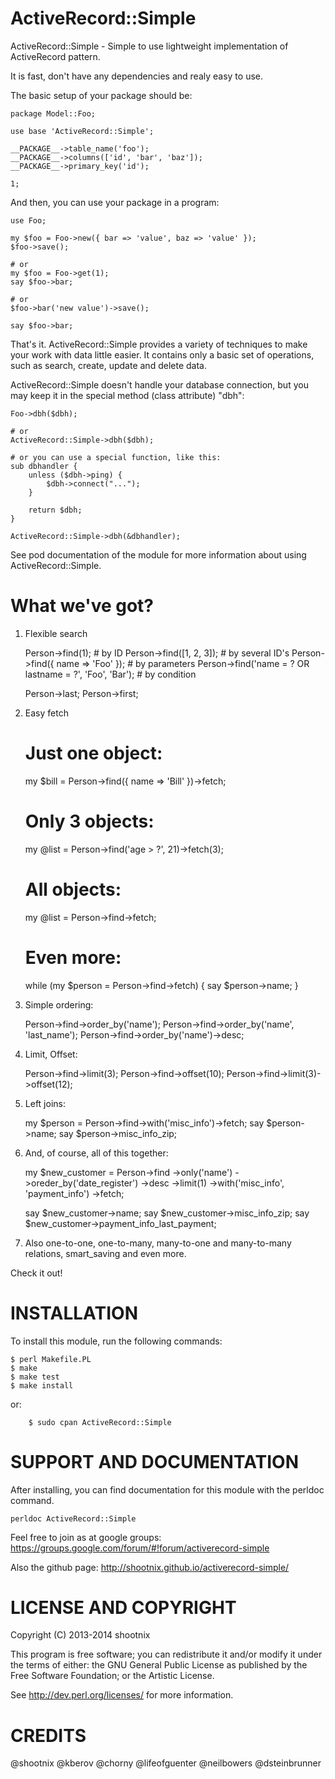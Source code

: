 ActiveRecord::Simple
====================

ActiveRecord::Simple - Simple to use lightweight implementation of ActiveRecord pattern.

It is fast, don't have any dependencies and realy easy to use.

The basic setup of your package should be:

    package Model::Foo;

    use base 'ActiveRecord::Simple';

    __PACKAGE__->table_name('foo');
    __PACKAGE__->columns(['id', 'bar', 'baz']);
    __PACKAGE__->primary_key('id');

    1;

And then, you can use your package in a program:

    use Foo;

    my $foo = Foo->new({ bar => 'value', baz => 'value' });
    $foo->save();

    # or
    my $foo = Foo->get(1);
    say $foo->bar;

    # or
    $foo->bar('new value')->save();

    say $foo->bar;

That's it. ActiveRecord::Simple provides a variety of techniques to make your work with
data little easier. It contains only a basic set of operations, such as
search, create, update and delete data.

ActiveRecord::Simple doesn't handle your database connection, but you may keep
it in the special method (class attribute) "dbh":

    Foo->dbh($dbh);

    # or
    ActiveRecord::Simple->dbh($dbh);

    # or you can use a special function, like this:
    sub dbhandler {
        unless ($dbh->ping) {
            $dbh->connect("...");
        }

        return $dbh;
    }

    ActiveRecord::Simple->dbh(&dbhandler);

See pod documentation of the module for more information about using
ActiveRecord::Simple.

What we've got?
===============

1. Flexible search

    Person->find(1); # by ID
    Person->find([1, 2, 3]); # by several ID's
    Person->find({ name => 'Foo' }); # by parameters
    Person->find('name = ? OR lastname = ?', 'Foo', 'Bar'); # by condition

    Person->last;
    Person->first;

2. Easy fetch

    # Just one object:
    my $bill = Person->find({ name => 'Bill' })->fetch;

    # Only 3 objects:
    my @list = Person->find('age > ?', 21)->fetch(3);

    # All objects:
    my @list = Person->find->fetch;

    # Even more:
    while (my $person = Person->find->fetch) {
        say $person->name;
    }

3. Simple ordering:

    Person->find->order_by('name');
    Person->find->order_by('name', 'last_name');
    Person->find->order_by('name')->desc;

4. Limit, Offset:

    Person->find->limit(3);
    Person->find->offset(10);
    Person->find->limit(3)->offset(12);

5. Left joins:

    my $person = Person->find->with('misc_info')->fetch;
    say $person->name;
    say $person->misc_info_zip;

6. And, of course, all of this together:

    my $new_customer =
        Person->find
              ->only('name')
              ->oreder_by('date_register')
              ->desc
              ->limit(1)
              ->with('misc_info', 'payment_info')
              ->fetch;

    say $new_customer->name;
    say $new_customer->misc_info_zip;
    say $new_customer->payment_info_last_payment;

7. Also one-to-one, one-to-many, many-to-one and many-to-many relations, smart_saving and even more.

Check it out!


INSTALLATION
============

To install this module, run the following commands:

	$ perl Makefile.PL
	$ make
	$ make test
	$ make install

or:

        $ sudo cpan ActiveRecord::Simple

SUPPORT AND DOCUMENTATION
=========================

After installing, you can find documentation for this module with the
perldoc command.

    perldoc ActiveRecord::Simple

Feel free to join as at google groups:
https://groups.google.com/forum/#!forum/activerecord-simple

Also the github page:
http://shootnix.github.io/activerecord-simple/

LICENSE AND COPYRIGHT
=====================

Copyright (C) 2013-2014 shootnix

This program is free software; you can redistribute it and/or modify it
under the terms of either: the GNU General Public License as published
by the Free Software Foundation; or the Artistic License.

See http://dev.perl.org/licenses/ for more information.

CREDITS
=======

@shootnix
@kberov
@chorny
@lifeofguenter
@neilbowers
@dsteinbrunner